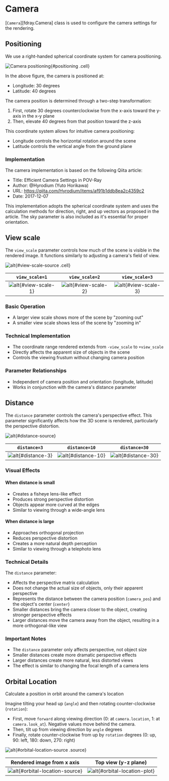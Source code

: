 # Camera

[`Camera`][fdray.Camera] class is used to configure the camera settings
for the rendering.

## Positioning

We use a right-handed spherical coordinate system for camera
positioning.

![Camera positioning](camera.ipynb){#positioning .cell}

In the above figure, the camera is positioned at:

- Longitude: 30 degrees
- Latitude: 40 degrees

The camera position is determined through a two-step transformation:

1. First, rotate 30 degrees counterclockwise from the x-axis toward
   the y-axis in the x-y plane
2. Then, elevate 40 degrees from that position toward the z-axis

This coordinate system allows for intuitive camera positioning:

- Longitude controls the horizontal rotation around the scene
- Latitude controls the vertical angle from the ground plane

### Implementation

The camera implementation is based on the following Qiita article:

- Title: Efficient Camera Settings in POV-Ray
- Author: @Hyrodium (Yuto Horikawa)
- URL: https://qiita.com/Hyrodium/items/af91b1ddb8ea2c4359c2
- Date: 2017-12-07

This implementation adopts the spherical coordinate system and uses
the calculation methods for direction, right, and up vectors as
proposed in the article. The sky parameter is also included as it's
essential for proper orientation.

## View scale

The `view_scale` parameter controls how much of the scene is visible
in the rendered image. It functions similarly to adjusting a camera's
field of view.

![alt](){#view-scale-source .cell}

|     `view_scale=1`      |     `view_scale=2`      |     `view_scale=3`      |
| :---------------------: | :---------------------: | :---------------------: |
| ![alt](){#view-scale-1} | ![alt](){#view-scale-2} | ![alt](){#view-scale-3} |

### Basic Operation

- A larger view scale shows more of the scene by "zooming out"
- A smaller view scale shows less of the scene by "zooming in"

### Technical Implementation

- The coordinate range rendered extends from `-view_scale` to `+view_scale`
- Directly affects the apparent size of objects in the scene
- Controls the viewing frustum without changing camera position

### Parameter Relationships

- Independent of camera position and orientation (longitude, latitude)
- Works in conjunction with the camera's distance parameter

## Distance

The `distance` parameter controls the camera's perspective effect.
This parameter significantly affects how the 3D scene is rendered,
particularly the perspective distortion.

![alt](){#distance-source}

|     `distance=3`      |     `distance=10`      |     `distance=30`      |
| :-------------------: | :--------------------: | :--------------------: |
| ![alt](){#distance-3} | ![alt](){#distance-10} | ![alt](){#distance-30} |

### Visual Effects

#### When distance is small

- Creates a fisheye lens-like effect
- Produces strong perspective distortion
- Objects appear more curved at the edges
- Similar to viewing through a wide-angle lens

#### When distance is large

- Approaches orthogonal projection
- Reduces perspective distortion
- Creates a more natural depth perception
- Similar to viewing through a telephoto lens

### Technical Details

The `distance` parameter:

- Affects the perspective matrix calculation
- Does not change the actual size of objects, only their apparent
  perspective
- Represents the distance between the camera position (`camera_pos`) and
  the object's center (`center`)
- Smaller distances bring the camera closer to the object, creating
  stronger perspective effects
- Larger distances move the camera away from the object, resulting in a
  more orthogonal-like view

### Important Notes

- The `distance` parameter only affects perspective, not object size
- Smaller distances create more dramatic perspective effects
- Larger distances create more natural, less distorted views
- The effect is similar to changing the focal length of a camera lens

## Orbital Location

Calculate a position in orbit around the camera's location

Imagine tilting your head up (`angle`) and then rotating
counter-clockwise (`rotation`):

- First, move `forward` along viewing direction (0: at `camera.location`,
  1: at `camera.look_at`). Negative values move behind the camera.
- Then, tilt up from viewing direction by `angle` degrees
- Finally, rotate counter-clockwise from up by `rotation` degrees
  (0: up, 90: left, 180: down, 270: right)

![alt](){#orbital-location-source .source}

|     Rendered image from x axis     |       Top view (y-z plane)       |
| :--------------------------------: | :------------------------------: |
| ![alt](){#orbital-location-source} | ![alt](){#orbital-location-plot} |
